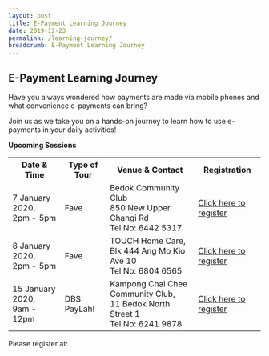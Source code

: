 ```yaml
---
layout: post
title: E-Payment Learning Journey
date: 2019-12-23
permalink: /learning-journey/
breadcrumb: E-Payment Learning Journey
---
```


## E-Payment Learning Journey <br>

Have you always wondered how payments are made via mobile phones and what convenience e-payments can bring?<br>

Join us as we take you on a hands-on journey to learn how to use e-payments in your daily activities!

**Upcoming Sessions**
<br>

<table>
  <tr><th><b>Date & Time</b></th>
  <th><b>Type of Tour</b></th>
  <th><b>Venue & Contact</b></th>
  <th><b>Registration</b></th></tr>

<tr>  
<td>7 January 2020, <br>2pm - 5pm</td>
<td>Fave</td> 
<td>Bedok Community Club <br>850 New Upper Changi Rd <br>Tel No: 6442 5317</td> 
<td><a href="https://www.google.com" target="_blank">Click here to register</a></td> 
</tr>

<tr>  
<td>8 January 2020, <br>2pm - 5pm</td>
<td>Fave</td> 
<td>TOUCH Home Care, <br>Blk 444 Ang Mo Kio Ave 10 <br> Tel No: 6804 6565</td>
<td><a href="https://www.google.com" target="_blank">Click here to register</a></td>
</tr>

<tr>  
<td>15 January 2020, <br>9am - 12pm</td>
<td>DBS PayLah!</td> 
<td>Kampong Chai Chee Community Club, <br>11 Bedok North Street 1 <br> Tel No: 6241 9878</td>
<td><a href="https://www.google.com" target="_blank">Click here to register</a></td>
</tr>

</table>


Please register at: 

